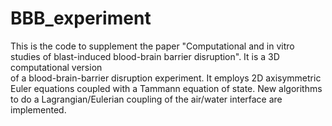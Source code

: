 # BBB_experiment
This is the code to supplement the paper "Computational and in vitro studies of
blast-induced blood-brain barrier disruption". It is a 3D computational version  
of a blood-brain-barrier disruption experiment. It employs 2D axisymmetric Euler 
equations coupled with a Tammann equation of state. New algorithms to do a 
Lagrangian/Eulerian coupling of the air/water interface are implemented.
